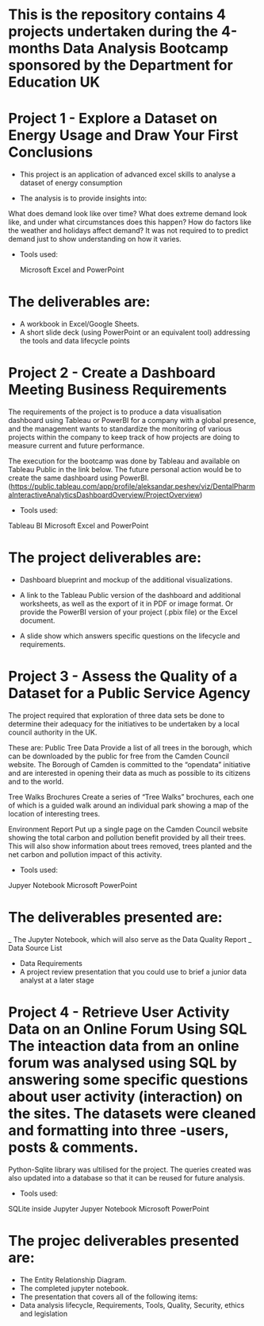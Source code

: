 # This is the repository contains 4 projects undertaken during the 4-months Data Analysis Bootcamp sponsored by the Department for Education UK 

# Project 1 - Explore a Dataset on Energy Usage and Draw Your First Conclusions

- This project is an application of advanced excel skills to analyse a dataset of energy consumption

- The analysis is to provide insights into:

What does demand look like over time? What does extreme demand look like, and under what circumstances does this happen? How do factors like the weather and holidays affect demand? It was not required to to predict demand just to show understanding on how it varies.

- Tools used:

  Microsoft Excel and PowerPoint
  
# The deliverables are:

- A workbook in Excel/Google Sheets.
- A short slide deck (using PowerPoint or an equivalent tool) addressing the tools and data lifecycle points

# Project 2 - Create a Dashboard Meeting Business Requirements

The requirements of the project is to produce a data visualisation dashboard using Tableau or PowerBI for a company with a global presence, and the management wants to standardize the monitoring of various projects within the company to keep track of how projects are doing to measure current and future performance.

The execution for the bootcamp was done by Tableau and available on Tableau Public in the link below. The future personal action would be to create the same dashboard using PowerBI. (https://public.tableau.com/app/profile/aleksandar.peshev/viz/DentalPharmaInteractiveAnalyticsDashboardOverview/ProjectOverview)

- Tools used:

Tableau BI
Microsoft Excel and PowerPoint

# The project deliverables are:

- Dashboard blueprint and mockup of the additional visualizations.
  
- A link to the Tableau Public version of the dashboard and additional worksheets, as well as the export of it in PDF or image format. Or provide the PowerBI version of your project (.pbix file) or the Excel document.
- A slide show which answers specific questions on the lifecycle and requirements.

# Project 3 - Assess the Quality of a Dataset for a Public Service Agency

The project required that exploration of three data sets be done to determine their adequacy for the initiatives to be undertaken by a local council authority in the UK.

These are: Public Tree Data Provide a list of all trees in the borough, which can be downloaded by the public for free from the Camden Council website. The Borough of Camden is committed to the “opendata” initiative and are interested in opening their data as much as possible to its citizens and to the world.

Tree Walks Brochures Create a series of “Tree Walks” brochures, each one of which is a guided walk around an individual park showing a map of the location of interesting trees.

Environment Report Put up a single page on the Camden Council website showing the total carbon and pollution benefit provided by all their trees. This will also show information about trees removed, trees planted and the net carbon and pollution impact of this activity.

- Tools used:

Jupyer Notebook
Microsoft PowerPoint

# The deliverables presented are:

_ The Jupyter Notebook, which will also serve as the Data Quality Report
_ Data Source List
- Data Requirements
- A project review presentation that you could use to brief a junior data analyst at a later stage

# Project 4 - Retrieve User Activity Data on an Online Forum Using SQL The inteaction data from an online forum was analysed using SQL by answering some specific questions about user activity (interaction) on the sites. The datasets were cleaned and formatting into three -users, posts & comments.

Python-Sqlite library was ultilised for the project. The queries created was also updated into a database so that it can be reused for future analysis.

- Tools used:

SQLite inside Jupyter
Jupyer Notebook
Microsoft PowerPoint

# The projec deliverables presented are:

- The Entity Relationship Diagram.
- The completed jupyter notebook.
- The presentation that covers all of the following items:
- Data analysis lifecycle, Requirements, Tools, Quality, Security, ethics and legislation
